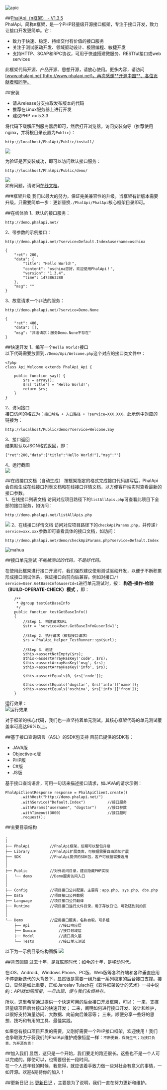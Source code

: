 ![apic](http://webtools.qiniudn.com/master-LOGO-20150410_50.jpg)  

##[PhalApi（π框架） - V1.3.5](http://www.phalapi.net)  
PhalApi，简称π框架，是一个PHP轻量级开源接口框架，专注于接口开发，致力让接口开发更简单。它：  
+ 致力于快速、稳定、持续交付有价值的接口服务
+ 关注于测试驱动开发、领域驱动设计、极限编程、敏捷开发
+ 支持HTTP、SOAP和RPC协议，可用于快速搭建微服务、RESTful接口或web services
   
此框架代码开源、产品开源、思想开源，请放心使用。更多内容，请访问[www.phalapi.net](http://www.phalapi.net)。再次感谢**开源中国**、各位贡献者和同学。  
 

##安装
+ 请从release分支拉取发布版本的代码
+ 推荐在Linux服务器上进行开发
+ 建议PHP >= 5.3.3

将代码下载解压到服务器后即可，然后打开浏览器，访问安装向导（推荐使用nginx，并将根目录设置为```Public```）：  
```
http://localhost/PhalApi/Public/install/
```
  
![](http://7xiz2f.com1.z0.glb.clouddn.com/QQ20151024155002.jpg)  


为验证是否安装成功，即可以访问默认接口服务：  
```
http://localhost/PhalApi/Public/demo/
```
![](http://webtools.qiniudn.com/20150211_default_index.jpg)  
如有问题，请访问[在线文档](http://www.phalapi.net/wikis/)。

###框架升级
我们以最大的努力，保证完美兼容性的升级。当框架有新版本需要升级，只需要简单一步：更新替换```./PhalApi/PhalApi```核心框架目录即可。

##在线体验
1、默认的接口服务：  
```
http://demo.phalapi.net/
```
2、带参数的示例接口：
```
http://demo.phalapi.net/?service=Default.Index&username=oschina

{
    "ret": 200,
    "data": {
        "title": "Hello World!",
        "content": "oschina您好，欢迎使用PhalApi！",
        "version": "1.3.4",
        "time": 1473863280
    },
    "msg": ""
}
```
3、故意请求一个非法的服务：
```
http://demo.phalapi.net/?service=Demo.None

{
    "ret": 400,
    "data": [],
    "msg": "非法请求：服务Demo.None不存在"
}
```
##快速开发
1、编写一个```Hello World!```接口  
以下代码需要放置到```./Demo/Api/Welcome.php```这个对应的接口类文件中：  
```
<?php
class Api_Welcome extends PhalApi_Api {

	public function say() {
		$rs = array();
		$rs['title'] = 'Hello World!';
		return $rs;
	}
}
```
2、访问接口  
接口访问的格式为：```接口域名 + 入口路径 + ?service=XXX.XXX```，此示例中对应的链接为：
```
http://localhost/Public/demo/?service=Welcome.Say
```
3、接口返回  
结果默认以JSON格式返回，即：
```
{"ret":200,"data":{"title":"Hello World!"},"msg":""}
```
4、运行截图  
![](http://webtools.qiniudn.com/20150111.jpg)

##在线接口文档（自动生成）
按框架指定的格式完成接口代码编写后，PhalApi会自动生成在线接口列表文档和在线接口详情文档，以方便客户端实时查看最新的接口参数。  
1、在线接口列表文档
访问对应项目路径下的```listAllApis.php```可查看此项目下全部的接口服务，如访问：  
```
http://demo.phalapi.net/listAllApis.php
```
![](http://7xiz2f.com1.z0.glb.clouddn.com/QQ20160914230528.jpg)
2、在线接口详情文档
访问对应项目路径下的```checkApiParams.php```，并传递```?service=xxx.xxx```参数即可查看具体的接口文档，如访问：
```
http://demo.phalapi.net/demo/checkApiParams.php?service=Default.Index
```
![mahua](http://7xiz2f.com1.z0.glb.clouddn.com/index20160728224002.jpg)

##接口单元测试
_不能被测试的代码，不是好代码。_   
  
在使用此框架进行接口开发时，我们强烈建议使用测试驱动开发，以便于不断积累形成接口测试体系，保证接口向前向后兼容。例如对接口```/?service=User.GetBaseInfo&userId=1```进行单元测试时，按： **构造-操作-检验（BUILD-OPERATE-CHECK）模式** ，即：  
```
    /**
     * @group testGetBaseInfo
     */ 
    public function testGetBaseInfo()
    {
        //Step 1. 构建请求URL
        $str = 'service=User.GetBaseInfo&userId=1';

        //Step 2. 执行请求（模拟接口请求）	
        $rs = PhalApi_Helper_TestRunner::go($url);

        //Step 3. 验证
        $this->assertNotEmpty($rs);
        $this->assertArrayHasKey('code', $rs);
        $this->assertArrayHasKey('msg', $rs);
        $this->assertArrayHasKey('info', $rs);

        $this->assertEquals(0, $rs['code']);

        $this->assertEquals('dogstar', $rs['info']['name']);
        $this->assertEquals('oschina', $rs['info']['from']);
    }
```
运行效果：  
 ![运行效果](http://static.oschina.net/uploads/space/2015/0204/234130_GSJ6_256338.png)  

对于框架的核心代码，我们也一直坚持着单元测试，其核心框架代码的单元测试覆盖率可高达96%以上。
  
##基于接口查询语言（ASL）的SDK包支持
目前已提供的SDK有：  
 + JAVA版
 + Objective-c版
 + PHP版
 + C#版
 + JS版

基于接口查询语言，可用一句话来描述接口请求，如JAVA的请求示例：  
```
PhalApiClientResponse response = PhalApiClient.create()
       .withHost("http://demo.phalapi.net/")
       .withService("Default.Index")          //接口服务
       .withParams("username", "dogstar")     //接口参数
       .withTimeout(3000)                     //接口超时
       .request();
```
  
##主要目录结构
```
.
│
├── PhalApi         //PhalApi框架，后期可以整包升级
├── Library         //PhalApi扩展类库，可根据需要自由添加扩展
├── SDK             //PhalApi提供的SDK包，客户可根据需要选用
│
│
├── Public          //对外访问目录，建议隐藏PHP实现
│   └── demo        //Demo服务访问入口
│
│
├── Config          //项目接口公共配置，主要有：app.php, sys.php, dbs.php
├── Data            //项目接口公共数据
├── Language        //项目接口公共翻译
├── Runtime         //项目接口运行文件目录，用于存放日记，可软链到别的区
│
│
└── Demo            //应用接口服务，名称自取，可多组
    ├── Api             //接口响应层
    ├── Domain          //接口领域层
    ├── Model           //接口持久层
    └── Tests           //接口单元测试

```

以下为一示例目录结构图解
![](http://7qnay5.com1.z0.glb.clouddn.com/QQ-20151015214456.jpg)   

##背景回顾
过去十年，是互联网时代；如今的十年，是移动时代。  
  
在iOS、Android、Windows Phone、PC版、Web版等各种终端和各种垂直应用不停更新迭代的大背景下，显然很是需要一组乃至一系列稳定的后台接口支撑。接口，显然是如此重要，正如Jaroslav Tulach在《软件框架设计的艺术》一书中说的：_API就如同恒星，一旦出现，便与我们永恒共存。_    

所以，这里希望通过提供一个快速可用的后台接口开发框架，可以：
一来，支撑轻量级项目后台接口的快速开发；
二来，阐明如何进行接口开发、设计和维护，以很好支持海量访问、大数据、向前向后兼容等；
三来，顺便分享一些好的思想、技巧和有用的工具、最佳实践。
  
如果您有接口项目开发的需要，又刚好需要一个PHP接口框架，欢迎使用！我们也争取致力于将我们的PhalApi维护成像恒星一样：```不断更新，保持生气；为接口负责，为开源负责！```  

##加入我们
显然，这只是一个开始，我们要走的路还很长。这些也不是一个人可以完成的。即使可以，也需要很长一段时间。  
在一个人还年轻的时候，我觉得，就应该着手致力做一些对社会有意义的事情，一如开源。欢迎&期待你的加入！   

##更新日记
此 [更新日记](http://www.phalapi.net/wikis/%5B5.6%5D-%E6%9B%B4%E6%96%B0%E6%97%A5%E8%AE%B0.html) ，主要是为了说明，我们一直在努力更新和维护。
